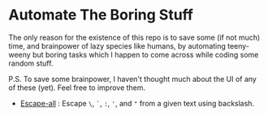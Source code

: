 # Automate The Boring Stuff

The only reason for the existence of this repo is to save some (if not much) time, and brainpower of lazy species like humans, by automating teeny-weeny but boring tasks which I happen to come across while coding some random stuff.

P.S. To save some brainpower, I haven't thought much about the UI of any of these (yet). Feel free to improve them.

- [Escape-all](https://github.com/deutranium/Automate-the-boring-stuff/Escape-all) : Escape `\`, `` ` ``, `:`, `'`, and `"` from a given text using backslash.
